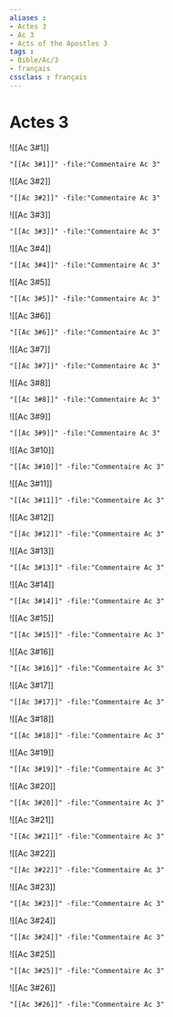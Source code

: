 ```yaml
---
aliases : 
- Actes 3
- Ac 3
- Acts of the Apostles 3
tags : 
- Bible/Ac/3
- français
cssclass : français
---
```


# Actes 3

![[Ac 3#1]]

```query
"[[Ac 3#1]]" -file:"Commentaire Ac 3"
```

![[Ac 3#2]]

```query
"[[Ac 3#2]]" -file:"Commentaire Ac 3"
```

![[Ac 3#3]]

```query
"[[Ac 3#3]]" -file:"Commentaire Ac 3"
```

![[Ac 3#4]]

```query
"[[Ac 3#4]]" -file:"Commentaire Ac 3"
```

![[Ac 3#5]]

```query
"[[Ac 3#5]]" -file:"Commentaire Ac 3"
```

![[Ac 3#6]]

```query
"[[Ac 3#6]]" -file:"Commentaire Ac 3"
```

![[Ac 3#7]]

```query
"[[Ac 3#7]]" -file:"Commentaire Ac 3"
```

![[Ac 3#8]]

```query
"[[Ac 3#8]]" -file:"Commentaire Ac 3"
```

![[Ac 3#9]]

```query
"[[Ac 3#9]]" -file:"Commentaire Ac 3"
```

![[Ac 3#10]]

```query
"[[Ac 3#10]]" -file:"Commentaire Ac 3"
```

![[Ac 3#11]]

```query
"[[Ac 3#11]]" -file:"Commentaire Ac 3"
```

![[Ac 3#12]]

```query
"[[Ac 3#12]]" -file:"Commentaire Ac 3"
```

![[Ac 3#13]]

```query
"[[Ac 3#13]]" -file:"Commentaire Ac 3"
```

![[Ac 3#14]]

```query
"[[Ac 3#14]]" -file:"Commentaire Ac 3"
```

![[Ac 3#15]]

```query
"[[Ac 3#15]]" -file:"Commentaire Ac 3"
```

![[Ac 3#16]]

```query
"[[Ac 3#16]]" -file:"Commentaire Ac 3"
```

![[Ac 3#17]]

```query
"[[Ac 3#17]]" -file:"Commentaire Ac 3"
```

![[Ac 3#18]]

```query
"[[Ac 3#18]]" -file:"Commentaire Ac 3"
```

![[Ac 3#19]]

```query
"[[Ac 3#19]]" -file:"Commentaire Ac 3"
```

![[Ac 3#20]]

```query
"[[Ac 3#20]]" -file:"Commentaire Ac 3"
```

![[Ac 3#21]]

```query
"[[Ac 3#21]]" -file:"Commentaire Ac 3"
```

![[Ac 3#22]]

```query
"[[Ac 3#22]]" -file:"Commentaire Ac 3"
```

![[Ac 3#23]]

```query
"[[Ac 3#23]]" -file:"Commentaire Ac 3"
```

![[Ac 3#24]]

```query
"[[Ac 3#24]]" -file:"Commentaire Ac 3"
```

![[Ac 3#25]]

```query
"[[Ac 3#25]]" -file:"Commentaire Ac 3"
```

![[Ac 3#26]]

```query
"[[Ac 3#26]]" -file:"Commentaire Ac 3"
```

